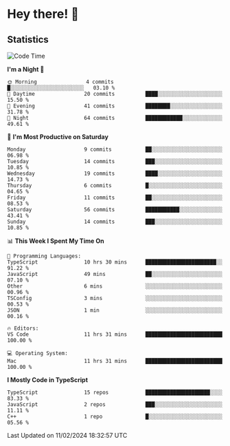 # Hey there! 👋


## Statistics
<!--START_SECTION:waka-->
![Code Time](http://img.shields.io/badge/Code%20Time-140%20hrs%2047%20mins-blue)

**I'm a Night 🦉** 

```text
🌞 Morning                4 commits           █░░░░░░░░░░░░░░░░░░░░░░░░   03.10 % 
🌆 Daytime                20 commits          ████░░░░░░░░░░░░░░░░░░░░░   15.50 % 
🌃 Evening                41 commits          ████████░░░░░░░░░░░░░░░░░   31.78 % 
🌙 Night                  64 commits          ████████████░░░░░░░░░░░░░   49.61 % 
```
📅 **I'm Most Productive on Saturday** 

```text
Monday                   9 commits           ██░░░░░░░░░░░░░░░░░░░░░░░   06.98 % 
Tuesday                  14 commits          ███░░░░░░░░░░░░░░░░░░░░░░   10.85 % 
Wednesday                19 commits          ████░░░░░░░░░░░░░░░░░░░░░   14.73 % 
Thursday                 6 commits           █░░░░░░░░░░░░░░░░░░░░░░░░   04.65 % 
Friday                   11 commits          ██░░░░░░░░░░░░░░░░░░░░░░░   08.53 % 
Saturday                 56 commits          ███████████░░░░░░░░░░░░░░   43.41 % 
Sunday                   14 commits          ███░░░░░░░░░░░░░░░░░░░░░░   10.85 % 
```


📊 **This Week I Spent My Time On** 

```text
💬 Programming Languages: 
TypeScript               10 hrs 30 mins      ███████████████████████░░   91.22 % 
JavaScript               49 mins             ██░░░░░░░░░░░░░░░░░░░░░░░   07.10 % 
Other                    6 mins              ░░░░░░░░░░░░░░░░░░░░░░░░░   00.96 % 
TSConfig                 3 mins              ░░░░░░░░░░░░░░░░░░░░░░░░░   00.53 % 
JSON                     1 min               ░░░░░░░░░░░░░░░░░░░░░░░░░   00.16 % 

🔥 Editors: 
VS Code                  11 hrs 31 mins      █████████████████████████   100.00 % 

💻 Operating System: 
Mac                      11 hrs 31 mins      █████████████████████████   100.00 % 
```

**I Mostly Code in TypeScript** 

```text
TypeScript               15 repos            █████████████████████░░░░   83.33 % 
JavaScript               2 repos             ███░░░░░░░░░░░░░░░░░░░░░░   11.11 % 
C++                      1 repo              █░░░░░░░░░░░░░░░░░░░░░░░░   05.56 % 
```




 Last Updated on 11/02/2024 18:32:57 UTC
<!--END_SECTION:waka-->

